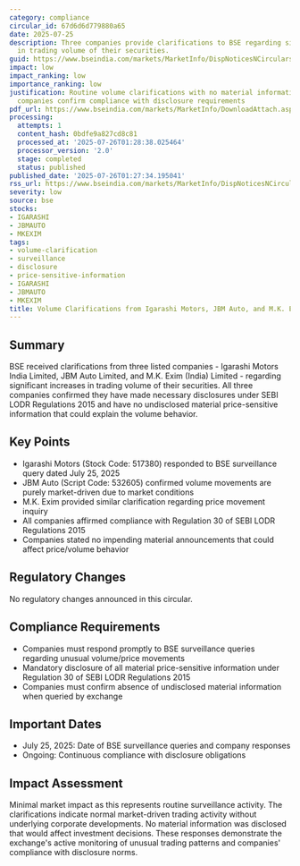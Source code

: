 ```yaml
---
category: compliance
circular_id: 67d6d6d779880a65
date: 2025-07-25
description: Three companies provide clarifications to BSE regarding significant increases
  in trading volume of their securities.
guid: https://www.bseindia.com/markets/MarketInfo/DispNoticesNCirculars.aspx?Noticeid={E6CD4D01-65B3-4081-A5C4-DCC90EBA9C58}&noticeno=20250725-59&dt=07/25/2025&icount=59&totcount=69&flag=0
impact: low
impact_ranking: low
importance_ranking: low
justification: Routine volume clarifications with no material information disclosed;
  companies confirm compliance with disclosure requirements
pdf_url: https://www.bseindia.com/markets/MarketInfo/DownloadAttach.aspx?id=20250725-59&attachedId=d22f9d7d-7c2d-4fb8-acba-8ad1a97f9012
processing:
  attempts: 1
  content_hash: 0bdfe9a827cd8c81
  processed_at: '2025-07-26T01:28:38.025464'
  processor_version: '2.0'
  stage: completed
  status: published
published_date: '2025-07-26T01:27:34.195041'
rss_url: https://www.bseindia.com/markets/MarketInfo/DispNoticesNCirculars.aspx?Noticeid={E6CD4D01-65B3-4081-A5C4-DCC90EBA9C58}&noticeno=20250725-59&dt=07/25/2025&icount=59&totcount=69&flag=0
severity: low
source: bse
stocks:
- IGARASHI
- JBMAUTO
- MKEXIM
tags:
- volume-clarification
- surveillance
- disclosure
- price-sensitive-information
- IGARASHI
- JBMAUTO
- MKEXIM
title: Volume Clarifications from Igarashi Motors, JBM Auto, and M.K. Exim
---
```


## Summary

BSE received clarifications from three listed companies - Igarashi Motors India Limited, JBM Auto Limited, and M.K. Exim (India) Limited - regarding significant increases in trading volume of their securities. All three companies confirmed they have made necessary disclosures under SEBI LODR Regulations 2015 and have no undisclosed material price-sensitive information that could explain the volume behavior.

## Key Points

- Igarashi Motors (Stock Code: 517380) responded to BSE surveillance query dated July 25, 2025
- JBM Auto (Script Code: 532605) confirmed volume movements are purely market-driven due to market conditions
- M.K. Exim provided similar clarification regarding price movement inquiry
- All companies affirmed compliance with Regulation 30 of SEBI LODR Regulations 2015
- Companies stated no impending material announcements that could affect price/volume behavior

## Regulatory Changes

No regulatory changes announced in this circular.

## Compliance Requirements

- Companies must respond promptly to BSE surveillance queries regarding unusual volume/price movements
- Mandatory disclosure of all material price-sensitive information under Regulation 30 of SEBI LODR Regulations 2015
- Companies must confirm absence of undisclosed material information when queried by exchange

## Important Dates

- July 25, 2025: Date of BSE surveillance queries and company responses
- Ongoing: Continuous compliance with disclosure obligations

## Impact Assessment

Minimal market impact as this represents routine surveillance activity. The clarifications indicate normal market-driven trading activity without underlying corporate developments. No material information was disclosed that would affect investment decisions. These responses demonstrate the exchange's active monitoring of unusual trading patterns and companies' compliance with disclosure norms.